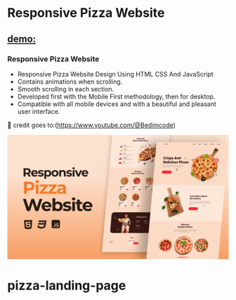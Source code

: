 # Responsive Pizza Website

## [demo:](https://luxury-meerkat-363f0a.netlify.app)

### Responsive Pizza Website

- Responsive Pizza Website Design Using HTML CSS And JavaScript
- Contains animations when scrolling.
- Smooth scrolling in each section.
- Developed first with the Mobile First methodology, then for desktop.
- Compatible with all mobile devices and with a beautiful and pleasant user interface.

💙 credit goes to:(https://www.youtube.com/@Bedimcode)

![preview img](/preview.png)

# pizza-landing-page
